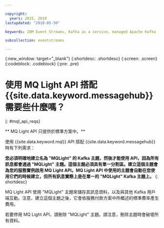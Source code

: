 ```yaml
---

copyright:
  years: 2015, 2019
lastupdated: "2018-05-30"

keywords: IBM Event Streams, Kafka as a service, managed Apache Kafka

subcollection: eventstreams

---
```


{:new_window: target="_blank"}
{:shortdesc: .shortdesc}
{:screen: .screen}
{:codeblock: .codeblock}
{:pre: .pre}

# 使用 MQ Light API 搭配 {{site.data.keyword.messagehub}} 需要些什麼嗎？
{: #mql_api_reqs}

<!-- 30/10/18: info moved to eventstreams075.md because of doc app changes -->
** MQ Light API 只提供於標準方案中。**
<br/>

使用 {{site.data.keyword.mql}} API 搭配 {{site.data.keyword.messagehub}} 時有下列需求： 

**您必須明確地建立名為 "MQLight" 的 Kafka 主題，然後才能使用 API，因為所有訊息都會通過 "MQLight" 主題。這個主題必須具有單一分割區。建立這個主題會為您的服務實例啟用 MQ Light API。MQ Light API 中使用的主題會自動在您使用它們的時候建立，但所有訊息實際上是在單一的 "MQLight" Kafka 主題上。**
{: shortdesc}

MQ Light API 使用 "MQLight" 主題來儲存其訊息資料，以及與其他 Kafka 用戶端互動。注意，建立這個主題之後，它會依服務付款方案中所概述的標準費率產生費用。

若要停用 MQ Light API，請刪除 "MQLight" 主題。請注意，刪除主題時會破壞所有資料。
